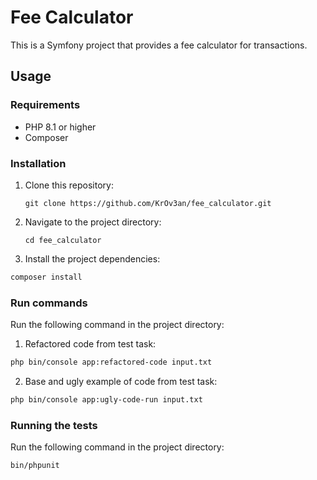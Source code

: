 Fee Calculator
=====================

This is a Symfony project that provides a fee calculator for transactions.

Usage
-----

### Requirements

*   PHP 8.1 or higher
*   Composer

### Installation

1.  Clone this repository:


    `git clone https://github.com/KrOv3an/fee_calculator.git`

2.  Navigate to the project directory:


    `cd fee_calculator`

3.  Install the project dependencies:


```bash
composer install
```

### Run commands

Run the following command in the project directory:

1.  Refactored code from test task:


```bash
php bin/console app:refactored-code input.txt
```

2.  Base and ugly example of code from test task:


```bash
php bin/console app:ugly-code-run input.txt
```


### Running the tests

Run the following command in the project directory:

```bash
bin/phpunit
```